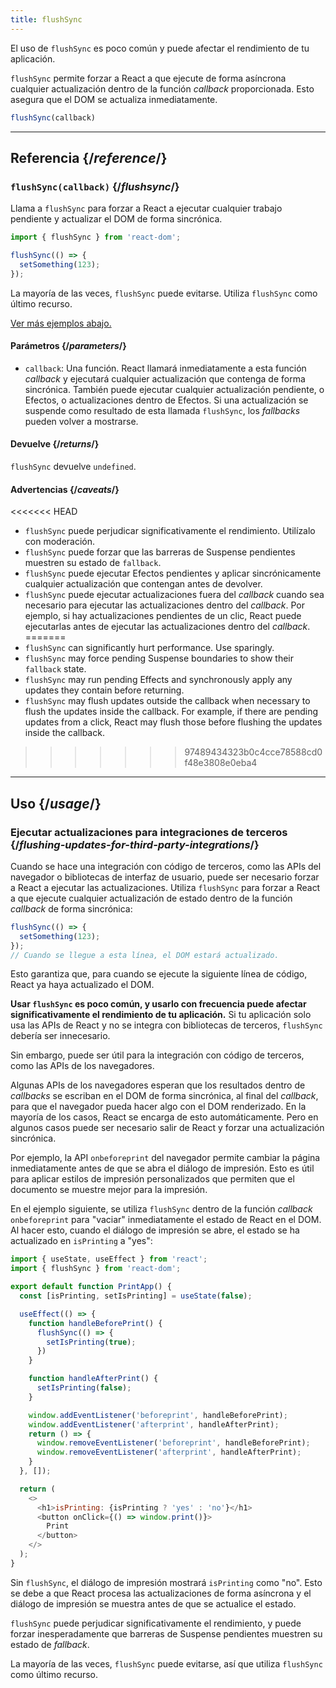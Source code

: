 ```yaml
---
title: flushSync
---
```


<Pitfall>

El uso de `flushSync` es poco común y puede afectar el rendimiento de tu aplicación.

</Pitfall>

<Intro>

`flushSync` permite forzar a React a que ejecute de forma asíncrona cualquier actualización dentro de la función *callback* proporcionada. Esto asegura que el DOM se actualiza inmediatamente.

```js
flushSync(callback)
```

</Intro>

<InlineToc />

---

## Referencia {/*reference*/}

### `flushSync(callback)` {/*flushsync*/}

Llama a `flushSync` para forzar a React a ejecutar cualquier trabajo pendiente y actualizar el DOM de forma sincrónica.

```js
import { flushSync } from 'react-dom';

flushSync(() => {
  setSomething(123);
});
```

La mayoría de las veces, `flushSync` puede evitarse. Utiliza `flushSync` como último recurso.

[Ver más ejemplos abajo.](#usage)

#### Parámetros {/*parameters*/}


* `callback`: Una función. React llamará inmediatamente a esta función *callback* y ejecutará cualquier actualización que contenga de forma sincrónica. También puede ejecutar cualquier actualización pendiente, o Efectos, o actualizaciones dentro de Efectos. Si una actualización se suspende como resultado de esta llamada `flushSync`, los *fallbacks* pueden volver a mostrarse.

#### Devuelve {/*returns*/}

`flushSync` devuelve `undefined`.

#### Advertencias {/*caveats*/}

<<<<<<< HEAD
* `flushSync` puede perjudicar significativamente el rendimiento. Utilízalo con moderación.
* `flushSync` puede forzar que las barreras de Suspense pendientes muestren su estado de `fallback`.
* `flushSync` puede ejecutar Efectos pendientes y aplicar sincrónicamente cualquier actualización que contengan antes de devolver.
* `flushSync` puede ejecutar actualizaciones fuera del *callback* cuando sea necesario para ejecutar las actualizaciones dentro del *callback*. Por ejemplo, si hay actualizaciones pendientes de un clic, React puede ejecutarlas antes de ejecutar las actualizaciones dentro del *callback*.
=======
* `flushSync` can significantly hurt performance. Use sparingly.
* `flushSync` may force pending Suspense boundaries to show their `fallback` state.
* `flushSync` may run pending Effects and synchronously apply any updates they contain before returning.
* `flushSync` may flush updates outside the callback when necessary to flush the updates inside the callback. For example, if there are pending updates from a click, React may flush those before flushing the updates inside the callback.
>>>>>>> 97489434323b0c4cce78588cd0f48e3808e0eba4

---

## Uso {/*usage*/}

### Ejecutar actualizaciones para integraciones de terceros {/*flushing-updates-for-third-party-integrations*/}

Cuando se hace una integración con código de terceros, como las APIs del navegador o bibliotecas de interfaz de usuario, puede ser necesario forzar a React a ejecutar las actualizaciones. Utiliza `flushSync` para forzar a React a que ejecute cualquier <CodeStep step={1}>actualización de estado</CodeStep> dentro de la función *callback* de forma sincrónica:

```js [[1, 2, "setSomething(123)"]]
flushSync(() => {
  setSomething(123);
});
// Cuando se llegue a esta línea, el DOM estará actualizado.
```

Esto garantiza que, para cuando se ejecute la siguiente línea de código, React ya haya actualizado el DOM.

**Usar `flushSync` es poco común, y usarlo con frecuencia puede afectar significativamente el rendimiento de tu aplicación.** Si tu aplicación solo usa las APIs de React y no se integra con bibliotecas de terceros, `flushSync` debería ser innecesario.

Sin embargo, puede ser útil para la integración con código de terceros, como las APIs de los navegadores.

Algunas APIs de los navegadores esperan que los resultados dentro de *callbacks* se escriban en el DOM de forma sincrónica, al final del *callback*, para que el navegador pueda hacer algo con el DOM renderizado. En la mayoría de los casos, React se encarga de esto automáticamente. Pero en algunos casos puede ser necesario salir de React y forzar una actualización sincrónica.

Por ejemplo, la API `onbeforeprint` del navegador permite cambiar la página inmediatamente antes de que se abra el diálogo de impresión. Esto es útil para aplicar estilos de impresión personalizados que permiten que el documento se muestre mejor para la impresión.

En el ejemplo siguiente, se utiliza `flushSync` dentro de la función *callback* `onbeforeprint` para "vaciar" inmediatamente el estado de React en el DOM. Al hacer esto, cuando el diálogo de impresión se abre, el estado se ha actualizado en `isPrinting` a "yes":

<Sandpack>

```js src/App.js active
import { useState, useEffect } from 'react';
import { flushSync } from 'react-dom';

export default function PrintApp() {
  const [isPrinting, setIsPrinting] = useState(false);

  useEffect(() => {
    function handleBeforePrint() {
      flushSync(() => {
        setIsPrinting(true);
      })
    }

    function handleAfterPrint() {
      setIsPrinting(false);
    }

    window.addEventListener('beforeprint', handleBeforePrint);
    window.addEventListener('afterprint', handleAfterPrint);
    return () => {
      window.removeEventListener('beforeprint', handleBeforePrint);
      window.removeEventListener('afterprint', handleAfterPrint);
    }
  }, []);

  return (
    <>
      <h1>isPrinting: {isPrinting ? 'yes' : 'no'}</h1>
      <button onClick={() => window.print()}>
        Print
      </button>
    </>
  );
}
```

</Sandpack>

Sin `flushSync`, el diálogo de impresión mostrará `isPrinting` como "no". Esto se debe a que React procesa las actualizaciones de forma asíncrona y el diálogo de impresión se muestra antes de que se actualice el estado.

<Pitfall>

`flushSync` puede perjudicar significativamente el rendimiento, y puede forzar inesperadamente que barreras de Suspense pendientes muestren su estado de *fallback*.

La mayoría de las veces, `flushSync` puede evitarse, así que utiliza `flushSync` como último recurso.

</Pitfall>
